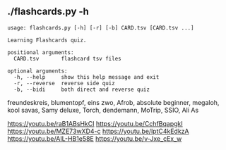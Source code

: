 ## ./flashcards.py -h

```
usage: flashcards.py [-h] [-r] [-b] CARD.tsv [CARD.tsv ...]

Learning Flashcards quiz.

positional arguments:
  CARD.tsv       flashcard tsv files

optional arguments:
  -h, --help     show this help message and exit
  -r, --reverse  reverse side quiz
  -b, --bidi     both direct and reverse quiz
```


freundeskreis, blumentopf, eins zwo, Afrob, absolute beginner, megaloh, kool savas, Samy deluxe, Torch, dendemann, MoTrip, SSIO, Ali As


https://youtu.be/raB1ABsHkCI
https://youtu.be/CchfBqapgkI
https://youtu.be/MZE73wXD4-c
https://youtu.be/lptC4kEdkzA
https://youtu.be/AIL-HB1e58E
https://youtu.be/v-Jxe_cEx_w

